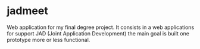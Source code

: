 jadmeet
=======

Web application for my final degree project. It consists in a web applications for support JAD (Joint Application Development) the main goal is built one prototype more or less functional.
